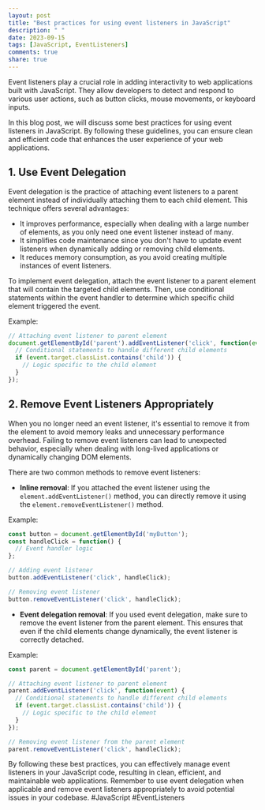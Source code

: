 ```yaml
---
layout: post
title: "Best practices for using event listeners in JavaScript"
description: " "
date: 2023-09-15
tags: [JavaScript, EventListeners]
comments: true
share: true
---
```


Event listeners play a crucial role in adding interactivity to web applications built with JavaScript. They allow developers to detect and respond to various user actions, such as button clicks, mouse movements, or keyboard inputs.

In this blog post, we will discuss some best practices for using event listeners in JavaScript. By following these guidelines, you can ensure clean and efficient code that enhances the user experience of your web applications.

## 1. Use Event Delegation

Event delegation is the practice of attaching event listeners to a parent element instead of individually attaching them to each child element. This technique offers several advantages:

- It improves performance, especially when dealing with a large number of elements, as you only need one event listener instead of many.
- It simplifies code maintenance since you don't have to update event listeners when dynamically adding or removing child elements.
- It reduces memory consumption, as you avoid creating multiple instances of event listeners.

To implement event delegation, attach the event listener to a parent element that will contain the targeted child elements. Then, use conditional statements within the event handler to determine which specific child element triggered the event.

Example:

```javascript
// Attaching event listener to parent element
document.getElementById('parent').addEventListener('click', function(event) {
  // Conditional statements to handle different child elements
  if (event.target.classList.contains('child')) {
    // Logic specific to the child element
  }
});
```

## 2. Remove Event Listeners Appropriately

When you no longer need an event listener, it's essential to remove it from the element to avoid memory leaks and unnecessary performance overhead. Failing to remove event listeners can lead to unexpected behavior, especially when dealing with long-lived applications or dynamically changing DOM elements.

There are two common methods to remove event listeners:

- **Inline removal**: If you attached the event listener using the `element.addEventListener()` method, you can directly remove it using the `element.removeEventListener()` method.

 Example:
```javascript
const button = document.getElementById('myButton');
const handleClick = function() {
  // Event handler logic
};

// Adding event listener
button.addEventListener('click', handleClick);

// Removing event listener
button.removeEventListener('click', handleClick);
```
- **Event delegation removal**: If you used event delegation, make sure to remove the event listener from the parent element. This ensures that even if the child elements change dynamically, the event listener is correctly detached.

 Example:
```javascript
const parent = document.getElementById('parent');

// Attaching event listener to parent element
parent.addEventListener('click', function(event) {
  // Conditional statements to handle different child elements
  if (event.target.classList.contains('child')) {
    // Logic specific to the child element
  }
});

// Removing event listener from the parent element
parent.removeEventListener('click', handleClick);
```

By following these best practices, you can effectively manage event listeners in your JavaScript code, resulting in clean, efficient, and maintainable web applications. Remember to use event delegation when applicable and remove event listeners appropriately to avoid potential issues in your codebase. #JavaScript #EventListeners